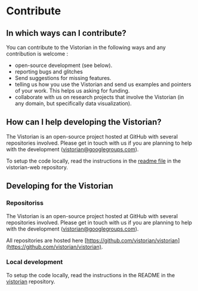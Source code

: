 # Contribute

## In which ways can I contribute?
You can contribute to the Vistorian in the following ways and any contribution is welcome :

* open-source development (see below).
* reporting bugs and glitches
* Send suggestions for missing features.
* telling us how you use the Vistorian and send us examples and pointers of your work. This helps us asking for funding.
* collaborate with us on research projects that involve the Vistorian (in any domain, but specifically data visualization).

## How can I help developing the Vistorian?
The Vistorian is an open-source project hosted at GitHub with several repositories involved. Please get in touch with us if you are planning to help with the development (vistorian@googlegroups.com).

To setup the code locally, read the instructions in the [readme file](https://github.com/networkcube/vistorian-web/blob/master/README.md) in the vistorian-web repository.

## Developing for the Vistorian

<!-- The Vistorian has a set of repositories and has undergone different versions. This document will help you getting to grips with how you can start helping with the development of the Vistorian. 

### Highlevel structure

The Vistorian is modular, in that is has
* A __libary `networkcube.js`__ which contains core functionality on loading and querying dynamic networks. This is managed by it's own repository: [Vistorian-core](https://github.com/networkcube/vistorian-core).
* A __set of visualizations__, which query network data from `networkcube.js` and visualize them. Each visualization is its own project and independent from any other visualization. 
* A __web-application, _Vistorian_,__ that manages uploading data and creates a website with differnt visualizations. -->

### Repositoriss

The Vistorian is an open-source project hosted at GitHub with several repositories involved. Please get in touch with us if you are planning to help with the development (vistorian@googlegroups.com).

All repositories are hosted here [https://github.com/vistorian/vistorian](https://github.com/vistorian/vistorian). 
<!-- Ignore any of the repositories not mentioned below. -->

<!-- The following repositories are involved in the vistorian.

* __[Vistorian-core](https://github.com/networkcube/vistorian-core):__ core functionalities for all the underlying functions, except he individual visualizations. This includes  
  * dynamic network data structure
  * network measures
  * util packages (colors, motifs, search)
  * inter-view messages.

* __[Vistorian-nodelink](https://github.com/networkcube/vistorian-nodelink):__ the nodelink visualization 

* __[Vistorian-matrix](https://github.com/networkcube/vistorian-matrix):__ the matrix visualization 
Vistorian-bookmarkbrowser](https://github.com/networkcube/vistorian-browser): the sidebar containing 
  * search box
  * legends for node and link colors (and shapes)

* __[Vistorian-map](https://github.com/networkcube/vistorian-map):__ the network map visualiztion

* __[Vistorian-dynamicego](https://github.com/networkcube/vistorian-dynamicego):__ the timeline visualization with functionality to show the dynamic network.

* __[Vistorian-web](https://github.com/networkcube/vistorian-web):__ web-application including 
  * landing page (e.g., http://vistorian.net)
  * data view for uploading and mapping data
  * individual websites for each view (nodelink, matrix, combined view, etc..)
  * functionality for obtaining geo coordinates -->


### Local development
  
To setup the code locally, read the instructions in the README in the [vistorian](https://github.com/vistorian/vistorian) repository.

